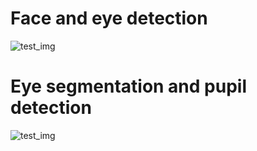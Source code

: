 # Face and eye detection
![test_img](https://user-images.githubusercontent.com/43816262/74583457-3730a600-4fed-11ea-8f29-f1a7f40f602d.jpg)
# Eye segmentation and pupil detection
![test_img](https://user-images.githubusercontent.com/43816262/74583469-592a2880-4fed-11ea-887b-53fdfd496628.jpg)

